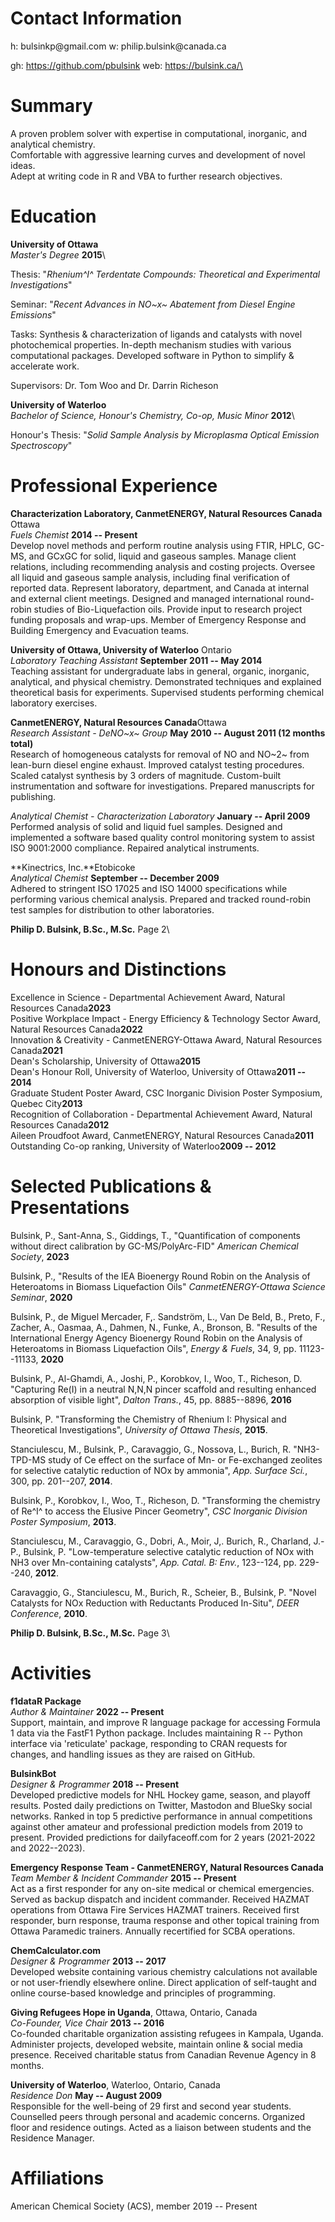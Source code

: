  Contact Information
===================

h: bulsinkp\@gmail.com w: philip.bulsink\@canada.ca

gh: https://github.com/pbulsink web: https://bulsink.ca/\

Summary
=======

A proven problem solver with expertise in computational, inorganic, and
analytical chemistry.\
Comfortable with aggressive learning curves and development of novel
ideas.\
Adept at writing code in R and VBA to further research objectives.

Education
=========

**University of Ottawa**\
*Master's Degree* **2015**\

Thesis: "*Rhenium^I^ Terdentate Compounds: Theoretical and Experimental
Investigations*"

Seminar: "*Recent Advances in NO~x~ Abatement from Diesel Engine
Emissions*"

Tasks: Synthesis & characterization of ligands and catalysts with novel
photochemical properties. In-depth mechanism studies with various
computational packages. Developed software in Python to simplify &
accelerate work.

Supervisors: Dr. Tom Woo and Dr. Darrin Richeson

**University of Waterloo**\
*Bachelor of Science, Honour's Chemistry, Co-op, Music Minor* **2012**\

Honour's Thesis: "*Solid Sample Analysis by Microplasma Optical Emission
Spectroscopy*"

 Professional Experience
=======================

**Characterization Laboratory, CanmetENERGY, Natural Resources Canada**
Ottawa\
*Fuels Chemist* **2014 -- Present**\
Develop novel methods and perform routine analysis using FTIR, HPLC,
GC-MS, and GCxGC for solid, liquid and gaseous samples. Manage client
relations, including recommending analysis and costing projects. Oversee
all liquid and gaseous sample analysis, including final verification of
reported data. Represent laboratory, department, and Canada at internal
and external client meetings. Designed and managed international
round-robin studies of Bio-Liquefaction oils. Provide input to research
project funding proposals and wrap-ups. Member of Emergency Response and
Building Emergency and Evacuation teams.

**University of Ottawa, University of Waterloo** Ontario\
*Laboratory Teaching Assistant* **September 2011 -- May 2014**\
Teaching assistant for undergraduate labs in general, organic,
inorganic, analytical, and physical chemistry. Demonstrated techniques
and explained theoretical basis for experiments. Supervised students
performing chemical laboratory exercises.

**CanmetENERGY, Natural Resources Canada**Ottawa\
*Research Assistant - DeNO~x~ Group* **May 2010 -- August 2011 (12
months total)**\
Research of homogeneous catalysts for removal of NO and NO~2~ from
lean-burn diesel engine exhaust. Improved catalyst testing procedures.
Scaled catalyst synthesis by 3 orders of magnitude. Custom-built
instrumentation and software for investigations. Prepared manuscripts
for publishing.

*Analytical Chemist - Characterization Laboratory* **January -- April
2009**\
Performed analysis of solid and liquid fuel samples. Designed and
implemented a software based quality control monitoring system to assist
ISO 9001:2000 compliance. Repaired analytical instruments.

**Kinectrics, Inc.**Etobicoke\
*Analytical Chemist* **September -- December 2009**\
Adhered to stringent ISO 17025 and ISO 14000 specifications while
performing various chemical analysis. Prepared and tracked round-robin
test samples for distribution to other laboratories.

**Philip D. Bulsink, B.Sc., M.Sc.** Page 2\

 Honours and Distinctions
========================

Excellence in Science - Departmental Achievement Award, Natural
Resources Canada**2023**\
Positive Workplace Impact - Energy Efficiency & Technology Sector Award,
Natural Resources Canada**2022**\
Innovation & Creativity - CanmetENERGY-Ottawa Award, Natural Resources
Canada**2021**\
Dean's Scholarship, University of Ottawa**2015**\
Dean's Honour Roll, University of Waterloo, University of Ottawa**2011
-- 2014**\
Graduate Student Poster Award, CSC Inorganic Division Poster Symposium,
Quebec City**2013**\
Recognition of Collaboration - Departmental Achievement Award, Natural
Resources Canada**2012**\
Aileen Proudfoot Award, CanmetENERGY, Natural Resources Canada**2011**\
Outstanding Co-op ranking, University of Waterloo**2009 -- 2012**

Selected Publications & Presentations
=====================================

Bulsink, P., Sant-Anna, S., Giddings, T., "Quantification of components
without direct calibration by GC-MS/PolyArc-FID" *American Chemical
Society*, **2023**

Bulsink, P., "Results of the IEA Bioenergy Round Robin on the Analysis
of Heteroatoms in Biomass Liquefaction Oils" *CanmetENERGY-Ottawa
Science Seminar*, **2020**

Bulsink, P., de Miguel Mercader, F,. Sandström, L., Van De Beld, B.,
Preto, F., Zacher, A., Oasmaa, A., Dahmen, N., Funke, A., Bronson, B.
"Results of the International Energy Agency Bioenergy Round Robin on the
Analysis of Heteroatoms in Biomass Liquefaction Oils", *Energy & Fuels*,
34, 9, pp. 11123--11133, **2020**

Bulsink, P., Al-Ghamdi, A., Joshi, P., Korobkov, I., Woo, T., Richeson,
D. "Capturing Re(I) in a neutral N,N,N pincer scaffold and resulting
enhanced absorption of visible light", *Dalton Trans.*, 45,
pp. 8885--8896, **2016**

Bulsink, P. "Transforming the Chemistry of Rhenium I: Physical and
Theoretical Investigations", *University of Ottawa Thesis*, **2015**.

Stanciulescu, M., Bulsink, P., Caravaggio, G., Nossova, L., Burich, R.
"NH3-TPD-MS study of Ce effect on the surface of Mn- or Fe-exchanged
zeolites for selective catalytic reduction of NOx by ammonia", *App.
Surface Sci.*, 300, pp. 201--207, **2014**.

Bulsink, P., Korobkov, I., Woo, T., Richeson, D. "Transforming the
chemistry of Re^I^ to access the Elusive Pincer Geometry", *CSC
Inorganic Division Poster Symposium*, **2013**.

Stanciulescu, M., Caravaggio, G., Dobri, A., Moir, J,. Burich, R.,
Charland, J.-P., Bulsink, P. "Low-temperature selective catalytic
reduction of NOx with NH3 over Mn-containing catalysts", *App. Catal. B:
Env.*, 123--124, pp. 229--240, **2012**.

Caravaggio, G., Stanciulescu, M., Burich, R., Scheier, B., Bulsink, P.
"Novel Catalysts for NOx Reduction with Reductants Produced In-Situ",
*DEER Conference*, **2010**.

**Philip D. Bulsink, B.Sc., M.Sc.** Page 3\

Activities
==========

**f1dataR Package**\
*Author & Maintainer* **2022 -- Present**\
Support, maintain, and improve R language package for accessing Formula
1 data via the FastF1 Python package. Includes maintaining R -- Python
interface via 'reticulate' package, responding to CRAN requests for
changes, and handling issues as they are raised on GitHub.

**BulsinkBot**\
*Designer & Programmer* **2018 -- Present**\
Developed predictive models for NHL Hockey game, season, and playoff
results. Posted daily predictions on Twitter, Mastodon and BlueSky
social networks. Ranked in top 5 predictive performance in annual
competitions against other amateur and professional prediction models
from 2019 to present. Provided predictions for dailyfaceoff.com for 2
years (2021-2022 and 2022--2023).

**Emergency Response Team - CanmetENERGY, Natural Resources Canada**\
*Team Member & Incident Commander* **2015 -- Present**\
Act as a first responder for any on-site medical or chemical
emergencies. Served as backup dispatch and incident commander. Received
HAZMAT operations from Ottawa Fire Services HAZMAT trainers. Received
first responder, burn response, trauma response and other topical
training from Ottawa Paramedic trainers. Annually recertified for SCBA
operations.

**ChemCalculator.com**\
*Designer & Programmer* **2013 -- 2017**\
Developed website containing various chemistry calculations not
available or not user-friendly elsewhere online. Direct application of
self-taught and online course-based knowledge and principles of
programming.

**Giving Refugees Hope in Uganda**, Ottawa, Ontario, Canada\
*Co-Founder, Vice Chair* **2013 -- 2016**\
Co-founded charitable organization assisting refugees in Kampala,
Uganda. Administer projects, developed website, maintain online & social
media presence. Received charitable status from Canadian Revenue Agency
in 8 months.

**University of Waterloo**, Waterloo, Ontario, Canada\
*Residence Don* **May -- August 2009**\
Responsible for the well-being of 29 first and second year students.
Counselled peers through personal and academic concerns. Organized floor
and residence outings. Acted as a liaison between students and the
Residence Manager.

Affiliations
============

American Chemical Society (ACS), member 2019 -- Present
